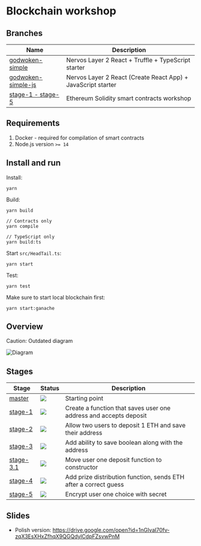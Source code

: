 # Blockchain workshop

## Branches

| Name | Description |
|---|---|
| [godwoken-simple](https://github.com/Kuzirashi/blockchain-workshop/tree/godwoken-simple)  | Nervos Layer 2 React + Truffle + TypeScript starter |
| [godwoken-simple-js](https://github.com/Kuzirashi/blockchain-workshop/tree/godwoken-simple-js) | Nervos Layer 2 React (Create React App) + JavaScript starter |
| [stage-1 - stage-5](https://github.com/Kuzirashi/blockchain-workshop/tree/stage-1) | Ethereum Solidity smart contracts workshop |

## Requirements

1. Docker - required for compilation of smart contracts
2. Node.js version `>= 14`

## Install and run

Install:
```
yarn
```

Build:

```
yarn build

// Contracts only
yarn compile

// TypeScript only
yarn build:ts
```

Start `src/HeadTail.ts`:
```
yarn start
```

Test:
```
yarn test
```

Make sure to start local blockchain first:

```
yarn start:ganache
```

## Overview

Caution: Outdated diagram

![Diagram](diagram.png?raw=true "Architecture")

## Stages

| Stage | Status | Description |
| --- | --- | --- |
| [master](https://github.com/Kuzirashi/blockchain-workshop/tree/master) | ![](https://api.travis-ci.com/Kuzirashi/blockchain-workshop.svg?branch=master) | Starting point |
| [stage-1](https://github.com/Kuzirashi/blockchain-workshop/tree/stage-1) | ![](https://api.travis-ci.com/Kuzirashi/blockchain-workshop.svg?branch=stage-1) | Create a function that saves user one address and accepts deposit |
| [stage-2](https://github.com/Kuzirashi/blockchain-workshop/tree/stage-2) | ![](https://api.travis-ci.com/Kuzirashi/blockchain-workshop.svg?branch=stage-2) | Allow two users to deposit 1 ETH and save their address |
| [stage-3](https://github.com/Kuzirashi/blockchain-workshop/tree/stage-3) | ![](https://api.travis-ci.com/Kuzirashi/blockchain-workshop.svg?branch=stage-3) | Add ability to save boolean along with the address |
| [stage-3.1](https://github.com/Kuzirashi/blockchain-workshop/tree/stage-3.1) | ![](https://api.travis-ci.com/Kuzirashi/blockchain-workshop.svg?branch=stage-3.1) | Move user one deposit function to constructor |
| [stage-4](https://github.com/Kuzirashi/blockchain-workshop/tree/stage-4) | ![](https://api.travis-ci.com/Kuzirashi/blockchain-workshop.svg?branch=stage-4) | Add prize distribution function, sends ETH after a correct guess |
| [stage-5](https://github.com/Kuzirashi/blockchain-workshop/tree/stage-5) | ![](https://api.travis-ci.com/Kuzirashi/blockchain-workshop.svg?branch=stage-5) | Encrypt user one choice with secret |

## Slides

- Polish version: https://drive.google.com/open?id=1nGIvaI70fv-zqX3EsXHxZfhqX9QGQdylCdpFZsvwPnM